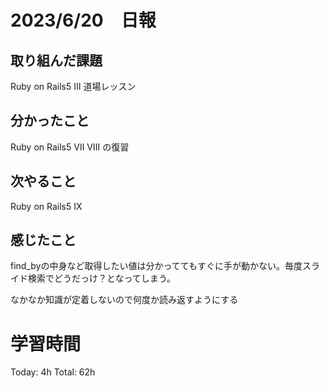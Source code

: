 # 2023/6/20　日報

## 取り組んだ課題
   Ruby on Rails5 Ⅲ 道場レッスン
   
## 分かったこと
   Ruby on Rails5 Ⅶ Ⅷ の復習
   
## 次やること
   Ruby on Rails5 Ⅸ
   
## 感じたこと
   find_byの中身など取得したい値は分かっててもすぐに手が動かない。毎度スライド検索でどうだっけ？となってしまう。
   
   なかなか知識が定着しないので何度か読み返すようにする

# 学習時間

  Today: 4h  Total: 62h
